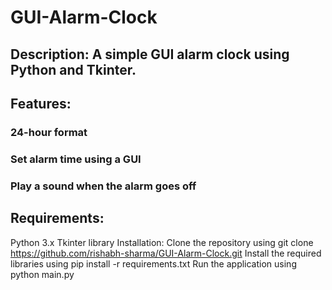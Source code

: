 # GUI-Alarm-Clock

## Description: A simple GUI alarm clock using Python and Tkinter.
## Features:
### 24-hour format
### Set alarm time using a GUI
### Play a sound when the alarm goes off

## Requirements:
  Python 3.x
  Tkinter library
  Installation:
  Clone the repository using git clone https://github.com/rishabh-sharma/GUI-Alarm-Clock.git
  Install the required libraries using pip install -r requirements.txt
  Run the application using python main.py
